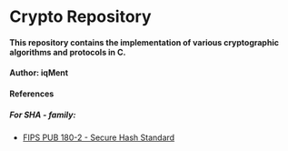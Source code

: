 # Crypto Repository
#### This repository contains the implementation of various cryptographic algorithms and protocols in C.
#### Author: iqMent

#### References
##### For SHA - family:
- [FIPS PUB 180-2 - Secure Hash Standard](https://csrc.nist.gov/files/pubs/fips/180-2/final/docs/fips180-2.pdf)

